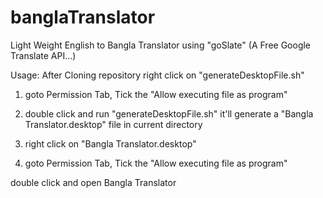 banglaTranslator
================

Light Weight English to Bangla Translator using  "goSlate" (A Free Google Translate API...)

Usage:
After Cloning repository right click on "generateDesktopFile.sh"

1) goto Permission Tab, Tick the "Allow executing file as program"

2) double click and run "generateDesktopFile.sh" it'll generate a "Bangla Translator.desktop" file in current directory

3)	right click on "Bangla Translator.desktop"

4) goto Permission Tab, Tick the "Allow executing file as program"

double click and open Bangla Translator
